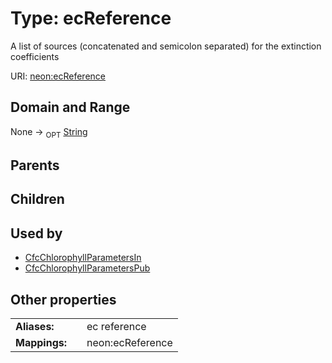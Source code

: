 
# Type: ecReference


A list of sources (concatenated and semicolon separated) for the extinction coefficients

URI: [neon:ecReference](https://data.neonscience.org/ecReference)


## Domain and Range

None ->  <sub>OPT</sub> [String](types/String.md)

## Parents


## Children


## Used by

 * [CfcChlorophyllParametersIn](CfcChlorophyllParametersIn.md)
 * [CfcChlorophyllParametersPub](CfcChlorophyllParametersPub.md)

## Other properties

|  |  |  |
| --- | --- | --- |
| **Aliases:** | | ec reference |
| **Mappings:** | | neon:ecReference |

